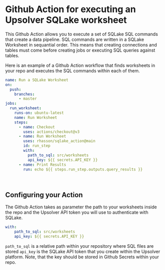 # Github Action for executing an Upsolver SQLake worksheet

This Github Action allows you to execute a set of SQLake SQL commands that create a data pipeline.
SQL commands are written in a SQLake Worksheet in sequantial order. This means that creating connections and tables must come before creating jobs or executing SQL queries against tables.

Here is an example of a Github Action workflow that finds worksheets in your repo and executes the SQL
commands within each of them.

```yaml
name: Run a SQLake Worksheet
on:
  push:
    branches:
      - master
jobs:
  run_worksheet:
    runs-on: ubuntu-latest
    name: Run Worksheet
    steps:
      - name: Checkout
        uses: actions/checkout@v3
      - name: Run Worksheet
        uses: rhasson/sqlake_action@main
        id: run_step
        with:
          path_to_sql: src/worksheets
          api_key: ${{ secrets.API_KEY }}
      - name: Print Results
        run: echo ${{ steps.run_step.outputs.query_results }}
```
<br>

## Configuring your Action
The Github Action takes as parameter the path to your worksheets inside the repo and the Upsolver API token you will use to authenticate with SQLake.

```yaml
with:
    path_to_sql: src/worksheets
    api_key: ${{ secrets.API_KEY }}
```
`path_to_sql` is a relative path within your repository where SQL files are stored
`api_key` is the SQLake API token that you create within the Upsolver platform. Note, that the key should be stored in Github Secrets within your repo.